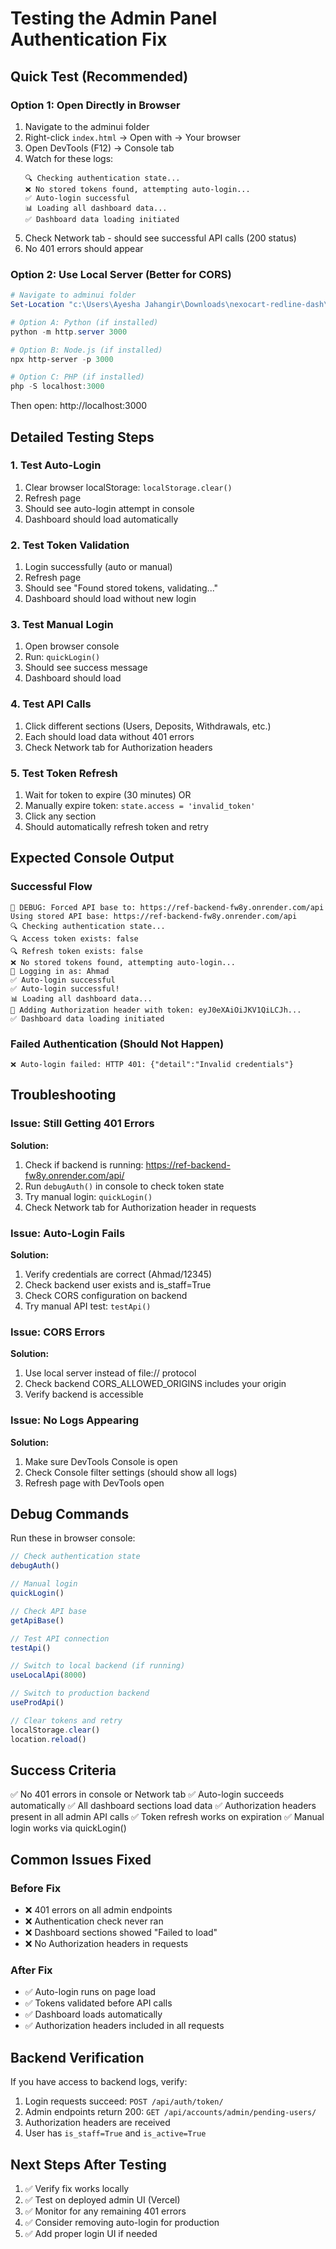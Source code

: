 # Testing the Admin Panel Authentication Fix

## Quick Test (Recommended)

### Option 1: Open Directly in Browser
1. Navigate to the adminui folder
2. Right-click `index.html` → Open with → Your browser
3. Open DevTools (F12) → Console tab
4. Watch for these logs:
   ```
   🔍 Checking authentication state...
   ❌ No stored tokens found, attempting auto-login...
   ✅ Auto-login successful
   📊 Loading all dashboard data...
   ✅ Dashboard data loading initiated
   ```
5. Check Network tab - should see successful API calls (200 status)
6. No 401 errors should appear

### Option 2: Use Local Server (Better for CORS)
```powershell
# Navigate to adminui folder
Set-Location "c:\Users\Ayesha Jahangir\Downloads\nexocart-redline-dash\ref_backend\adminui"

# Option A: Python (if installed)
python -m http.server 3000

# Option B: Node.js (if installed)
npx http-server -p 3000

# Option C: PHP (if installed)
php -S localhost:3000
```

Then open: http://localhost:3000

## Detailed Testing Steps

### 1. Test Auto-Login
1. Clear browser localStorage: `localStorage.clear()`
2. Refresh page
3. Should see auto-login attempt in console
4. Dashboard should load automatically

### 2. Test Token Validation
1. Login successfully (auto or manual)
2. Refresh page
3. Should see "Found stored tokens, validating..."
4. Dashboard should load without new login

### 3. Test Manual Login
1. Open browser console
2. Run: `quickLogin()`
3. Should see success message
4. Dashboard should load

### 4. Test API Calls
1. Click different sections (Users, Deposits, Withdrawals, etc.)
2. Each should load data without 401 errors
3. Check Network tab for Authorization headers

### 5. Test Token Refresh
1. Wait for token to expire (30 minutes) OR
2. Manually expire token: `state.access = 'invalid_token'`
3. Click any section
4. Should automatically refresh token and retry

## Expected Console Output

### Successful Flow
```
🔧 DEBUG: Forced API base to: https://ref-backend-fw8y.onrender.com/api
Using stored API base: https://ref-backend-fw8y.onrender.com/api
🔍 Checking authentication state...
🔍 Access token exists: false
🔍 Refresh token exists: false
❌ No stored tokens found, attempting auto-login...
🚀 Logging in as: Ahmad
✅ Auto-login successful
✅ Auto-login successful!
📊 Loading all dashboard data...
🔑 Adding Authorization header with token: eyJ0eXAiOiJKV1QiLCJh...
✅ Dashboard data loading initiated
```

### Failed Authentication (Should Not Happen)
```
❌ Auto-login failed: HTTP 401: {"detail":"Invalid credentials"}
```

## Troubleshooting

### Issue: Still Getting 401 Errors
**Solution:**
1. Check if backend is running: https://ref-backend-fw8y.onrender.com/api/
2. Run `debugAuth()` in console to check token state
3. Try manual login: `quickLogin()`
4. Check Network tab for Authorization header in requests

### Issue: Auto-Login Fails
**Solution:**
1. Verify credentials are correct (Ahmad/12345)
2. Check backend user exists and is_staff=True
3. Check CORS configuration on backend
4. Try manual API test: `testApi()`

### Issue: CORS Errors
**Solution:**
1. Use local server instead of file:// protocol
2. Check backend CORS_ALLOWED_ORIGINS includes your origin
3. Verify backend is accessible

### Issue: No Logs Appearing
**Solution:**
1. Make sure DevTools Console is open
2. Check Console filter settings (should show all logs)
3. Refresh page with DevTools open

## Debug Commands

Run these in browser console:

```javascript
// Check authentication state
debugAuth()

// Manual login
quickLogin()

// Check API base
getApiBase()

// Test API connection
testApi()

// Switch to local backend (if running)
useLocalApi(8000)

// Switch to production backend
useProdApi()

// Clear tokens and retry
localStorage.clear()
location.reload()
```

## Success Criteria

✅ No 401 errors in console or Network tab
✅ Auto-login succeeds automatically
✅ All dashboard sections load data
✅ Authorization headers present in all admin API calls
✅ Token refresh works on expiration
✅ Manual login works via quickLogin()

## Common Issues Fixed

### Before Fix
- ❌ 401 errors on all admin endpoints
- ❌ Authentication check never ran
- ❌ Dashboard sections showed "Failed to load"
- ❌ No Authorization headers in requests

### After Fix
- ✅ Auto-login runs on page load
- ✅ Tokens validated before API calls
- ✅ Dashboard loads automatically
- ✅ Authorization headers included in all requests

## Backend Verification

If you have access to backend logs, verify:
1. Login requests succeed: `POST /api/auth/token/`
2. Admin endpoints return 200: `GET /api/accounts/admin/pending-users/`
3. Authorization headers are received
4. User has `is_staff=True` and `is_active=True`

## Next Steps After Testing

1. ✅ Verify fix works locally
2. ✅ Test on deployed admin UI (Vercel)
3. ✅ Monitor for any remaining 401 errors
4. ✅ Consider removing auto-login for production
5. ✅ Add proper login UI if needed